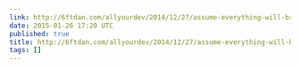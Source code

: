 ```yaml
---
link: http://6ftdan.com/allyourdev/2014/12/27/assume-everything-will-break-development/%23HJIX
date: 2015-01-26 17:20 UTC
published: true
title: http://6ftdan.com/allyourdev/2014/12/27/assume-everything-will-break-development/%23HJIX
tags: []
---
```



